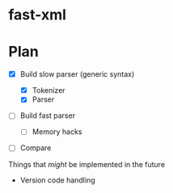 # fast-xml

# Plan
- [x] Build slow parser (generic syntax)
   - [x] Tokenizer
   - [x] Parser
- [ ] Build fast parser
   - [ ] Memory hacks
- [ ] Compare


Things that _might_ be implemented in the future
- Version code handling
